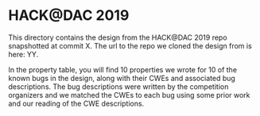 # HACK@DAC 2019
This directory contains the design from the HACK@DAC 2019 repo snapshotted at commit X. The url to the repo we cloned the design from is here: YY.

In the property table, you will find 10 properties we wrote for 10 of the known bugs in the design, along with their CWEs and associated bug descriptions. The bug descriptions were written by the competition organizers and we matched the CWEs to each bug using some prior work and our reading of the CWE descriptions. 
